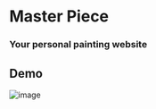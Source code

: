 # Master Piece 

### Your personal painting website

## Demo 
![image](https://github.com/user-attachments/assets/69df5a67-047c-4fe3-8760-2a7a778f01da)

